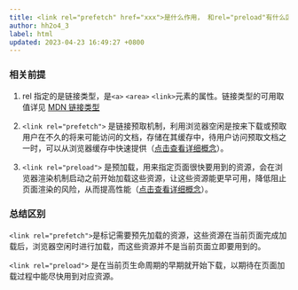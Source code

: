 ```yaml
---
title: <link rel="prefetch" href="xxx">是什么作用， 和rel="preload"有什么区别？
author: hh2o4_3
label: html
updated: 2023-04-23 16:49:27 +0800
---
```


### 相关前提

1. rel 指定的是链接类型，是`<a>` `<area>` `<link>`元素的属性。链接类型的可用取值详见 [MDN 链接类型](https://developer.mozilla.org/zh-CN/docs/Web/HTML/Link_types)

2. `<link rel="prefetch">` 是链接预取机制，利用浏览器空闲是按来下载或预取用户在不久的将来可能访问的文档，存储在其缓存中，待用户访问预取文档之一时，可以从浏览器缓存中快速提供（[点击查看详细概念](https://developer.mozilla.org/en-US/docs/Web/HTTP/Link_prefetching_FAQ)）。

3. `<link rel="preload">` 是预加载，用来指定页面很快要用到的资源，会在浏览器渲染机制启动之前开始加载这些资源，让这些资源能更早可用，降低阻止页面渲染的风险，从而提高性能（[点击查看详细概念](https://developer.mozilla.org/en-US/docs/Web/HTML/Link_types/preload)）。

### 总结区别

`<link rel="prefetch">`是标记需要预先加载的资源，这些资源在当前页面完成加载后，浏览器空闲时进行加载，而这些资源并不是当前页面立即要用到的。

`<link rel="preload">` 是在当前页生命周期的早期就开始下载，以期待在页面加载过程中能尽快用到对应资源。
